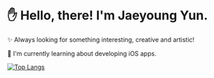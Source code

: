 #   :hand: Hello, there!  I'm Jaeyoung Yun.



✨ Always looking for something interesting, creative and artistic!

📝 I'm currently learning about developing iOS apps.

[![Top Langs](https://github-readme-stats.vercel.app/api/top-langs/?username=korJAEYOUNGYUN&layout=compact&theme=radical)](https://github.com/korJAEYOUNGYUN)
